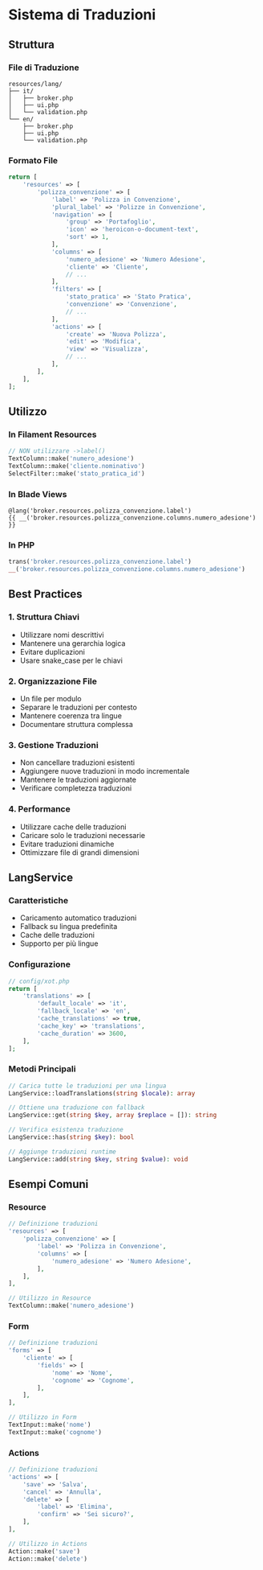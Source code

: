 # Sistema di Traduzioni

## Struttura

### File di Traduzione
```
resources/lang/
├── it/
│   ├── broker.php
│   ├── ui.php
│   └── validation.php
└── en/
    ├── broker.php
    ├── ui.php
    └── validation.php
```

### Formato File
```php
return [
    'resources' => [
        'polizza_convenzione' => [
            'label' => 'Polizza in Convenzione',
            'plural_label' => 'Polizze in Convenzione',
            'navigation' => [
                'group' => 'Portafoglio',
                'icon' => 'heroicon-o-document-text',
                'sort' => 1,
            ],
            'columns' => [
                'numero_adesione' => 'Numero Adesione',
                'cliente' => 'Cliente',
                // ...
            ],
            'filters' => [
                'stato_pratica' => 'Stato Pratica',
                'convenzione' => 'Convenzione',
                // ...
            ],
            'actions' => [
                'create' => 'Nuova Polizza',
                'edit' => 'Modifica',
                'view' => 'Visualizza',
                // ...
            ],
        ],
    ],
];
```

## Utilizzo

### In Filament Resources
```php
// NON utilizzare ->label()
TextColumn::make('numero_adesione')
TextColumn::make('cliente.nominativo')
SelectFilter::make('stato_pratica_id')
```

### In Blade Views
```blade
@lang('broker.resources.polizza_convenzione.label')
{{ __('broker.resources.polizza_convenzione.columns.numero_adesione') }}
```

### In PHP
```php
trans('broker.resources.polizza_convenzione.label')
__('broker.resources.polizza_convenzione.columns.numero_adesione')
```

## Best Practices

### 1. Struttura Chiavi
- Utilizzare nomi descrittivi
- Mantenere una gerarchia logica
- Evitare duplicazioni
- Usare snake_case per le chiavi

### 2. Organizzazione File
- Un file per modulo
- Separare le traduzioni per contesto
- Mantenere coerenza tra lingue
- Documentare struttura complessa

### 3. Gestione Traduzioni
- Non cancellare traduzioni esistenti
- Aggiungere nuove traduzioni in modo incrementale
- Mantenere le traduzioni aggiornate
- Verificare completezza traduzioni

### 4. Performance
- Utilizzare cache delle traduzioni
- Caricare solo le traduzioni necessarie
- Evitare traduzioni dinamiche
- Ottimizzare file di grandi dimensioni

## LangService

### Caratteristiche
- Caricamento automatico traduzioni
- Fallback su lingua predefinita
- Cache delle traduzioni
- Supporto per più lingue

### Configurazione
```php
// config/xot.php
return [
    'translations' => [
        'default_locale' => 'it',
        'fallback_locale' => 'en',
        'cache_translations' => true,
        'cache_key' => 'translations',
        'cache_duration' => 3600,
    ],
];
```

### Metodi Principali
```php
// Carica tutte le traduzioni per una lingua
LangService::loadTranslations(string $locale): array

// Ottiene una traduzione con fallback
LangService::get(string $key, array $replace = []): string

// Verifica esistenza traduzione
LangService::has(string $key): bool

// Aggiunge traduzioni runtime
LangService::add(string $key, string $value): void
```

## Esempi Comuni

### Resource
```php
// Definizione traduzioni
'resources' => [
    'polizza_convenzione' => [
        'label' => 'Polizza in Convenzione',
        'columns' => [
            'numero_adesione' => 'Numero Adesione',
        ],
    ],
],

// Utilizzo in Resource
TextColumn::make('numero_adesione')
```

### Form
```php
// Definizione traduzioni
'forms' => [
    'cliente' => [
        'fields' => [
            'nome' => 'Nome',
            'cognome' => 'Cognome',
        ],
    ],
],

// Utilizzo in Form
TextInput::make('nome')
TextInput::make('cognome')
```

### Actions
```php
// Definizione traduzioni
'actions' => [
    'save' => 'Salva',
    'cancel' => 'Annulla',
    'delete' => [
        'label' => 'Elimina',
        'confirm' => 'Sei sicuro?',
    ],
],

// Utilizzo in Actions
Action::make('save')
Action::make('delete')
``` 